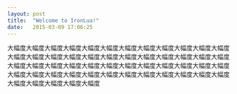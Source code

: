 ```yaml
---
layout: post
title:  "Welcome to IronLua!"
date:   2015-03-09 17:06:25
---
```


大幅度大幅度大幅度大幅度大幅度大幅度大幅度大幅度大幅度大幅度大幅度大幅度大幅度大幅度大幅度大幅度大幅度大幅度大幅度大幅度大幅度大幅度大幅度大幅度大幅度大幅度大幅度大幅度大幅度大幅度大幅度大幅度大幅度大幅度大幅度大幅度大幅度大幅度大幅度大幅度大幅度大幅度大幅度大幅度大幅度大幅度大幅度大幅度大幅度大幅度大幅度大幅度大幅度